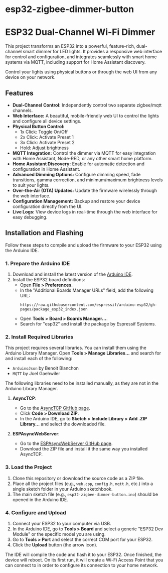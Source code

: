 # esp32-zigbee-dimmer-button

# ESP32 Dual-Channel Wi-Fi Dimmer

This project transforms an ESP32 into a powerful, feature-rich, dual-channel smart dimmer for LED lights. It provides a responsive web interface for control and configuration, and integrates seamlessly with smart home systems via MQTT, including support for Home Assistant discovery.

Control your lights using physical buttons or through the web UI from any device on your network.

## Features

-   **Dual-Channel Control:** Independently control two separate zigbee/mqtt channels.
-   **Web Interface:** A beautiful, mobile-friendly web UI to control the lights and configure all device settings.
-   **Physical Button Control:**
    -   1x Click: Toggle On/Off
    -   2x Click: Activate Preset 1
    -   3x Click: Activate Preset 2
    -   Hold: Adjust brightness
-   **MQTT Integration:** Control the dimmer via MQTT for easy integration with Home Assistant, Node-RED, or any other smart home platform.
-   **Home Assistant Discovery:** Enable for automatic detection and configuration in Home Assistant.
-   **Advanced Dimming Options:** Configure dimming speed, fade transitions, gamma correction, and minimum/maximum brightness levels to suit your lights.
-   **Over-the-Air (OTA) Updates:** Update the firmware wirelessly through the web interface.
-   **Configuration Management:** Backup and restore your device configuration directly from the UI.
-   **Live Logs:** View device logs in real-time through the web interface for easy debugging.

## Installation and Flashing

Follow these steps to compile and upload the firmware to your ESP32 using the Arduino IDE.

### 1. Prepare the Arduino IDE

1.  Download and install the latest version of the [Arduino IDE](https://www.arduino.cc/en/software).
2.  Install the ESP32 board definitions:
    *   Open **File > Preferences**.
    *   In the "Additional Boards Manager URLs" field, add the following URL:
        ```
        https://raw.githubusercontent.com/espressif/arduino-esp32/gh-pages/package_esp32_index.json
        ```
    *   Open **Tools > Board > Boards Manager...**.
    *   Search for "esp32" and install the package by Espressif Systems.

### 2. Install Required Libraries

This project requires several libraries. You can install them using the Arduino Library Manager. Open **Tools > Manage Libraries...** and search for and install each of the following:

*   `ArduinoJson` by Benoit Blanchon
*   `MQTT` by Joel Gaehwiler

The following libraries need to be installed manually, as they are not in the Arduino Library Manager.

1.  **AsyncTCP**:
    *   Go to the [AsyncTCP GitHub page](https://github.com/me-no-dev/AsyncTCP).
    *   Click **Code > Download ZIP**.
    *   In the Arduino IDE, go to **Sketch > Include Library > Add .ZIP Library...** and select the downloaded file.

2.  **ESPAsyncWebServer**:
    *   Go to the [ESPAsyncWebServer GitHub page](https://github.com/me-no-dev/ESPAsyncWebServer).
    *   Download the ZIP file and install it the same way you installed AsyncTCP.

### 3. Load the Project

1.  Clone this repository or download the source code as a ZIP file.
2.  Place all the project files (e.g., `web.cpp`, `config.h`, `mqtt.h`, etc.) into a single sketch folder in your Arduino sketchbook.
3.  The main sketch file (e.g., `esp32-zigbee-dimmer-button.ino`) should be opened in the Arduino IDE.

### 4. Configure and Upload

1.  Connect your ESP32 to your computer via USB.
2.  In the Arduino IDE, go to **Tools > Board** and select a generic "ESP32 Dev Module" or the specific model you are using.
3.  Go to **Tools > Port** and select the correct COM port for your ESP32.
4.  Click the **Upload** button (the arrow icon).

The IDE will compile the code and flash it to your ESP32. Once finished, the device will reboot. On its first run, it will create a Wi-Fi Access Point that you can connect to in order to configure its connection to your home network.